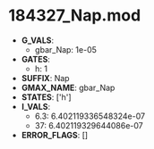 # 184327_Nap.mod

- **G_VALS**:
  - gbar_Nap: 1e-05
- **GATES**:
  - h: 1
- **SUFFIX**: Nap
- **GMAX_NAME**: gbar_Nap
- **STATES**: ['h']
- **I_VALS**:
  - 6.3: 6.402119336548324e-07
  - 37: 6.402119329644086e-07
- **ERROR_FLAGS**: []
